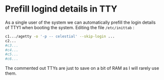 # Prefill logind details in TTY

As a single user of the system we can automatically prefill the login details of TTY1 when booting the system.
Editing the file `/etc/inittab` :

```bash
c1.../agetty -o '-p -- celestial' --skip-login ...
c2...
#c3...
#c4...
#c5...
#c6...
```

The commented out TTYs are just to save on a bit of RAM as I will rarely use them.
